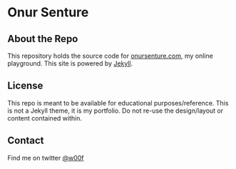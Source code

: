 Onur Senture
=========

About the Repo
---------
This repository holds the source code for [onursenture.com](https://onursenture.com), my online playground. This site is powered by [Jekyll](http://jekyllrb.com/).

License
---------
This repo is meant to be available for educational purposes/reference. This is not a Jekyll theme, it is my portfolio. Do not re-use the design/layout or content contained within.

Contact
---------
Find me on twitter [@w00f](https://twitter.com/w00f)
